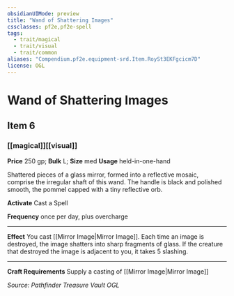 ```yaml
---
obsidianUIMode: preview
title: "Wand of Shattering Images"
cssclasses: pf2e,pf2e-spell
tags:
  - trait/magical
  - trait/visual
  - trait/common
aliases: "Compendium.pf2e.equipment-srd.Item.RoySt3EKFgcicm7D"
license: OGL
---
```

# Wand of Shattering Images
## Item 6
### [[magical]][[visual]]


**Price** 250 gp; 
**Bulk** L; **Size** med
**Usage** held-in-one-hand

Shattered pieces of a glass mirror, formed into a reflective mosaic, comprise the irregular shaft of this wand. The handle is black and polished smooth, the pommel capped with a tiny reflective orb.

**Activate** Cast a Spell

**Frequency** once per day, plus overcharge

* * *

**Effect** You cast [[Mirror Image|Mirror Image]]. Each time an image is destroyed, the image shatters into sharp fragments of glass. If the creature that destroyed the image is adjacent to you, it takes 5 slashing.

* * *

**Craft Requirements** Supply a casting of [[Mirror Image|Mirror Image]]

*Source: Pathfinder Treasure Vault*
*OGL*